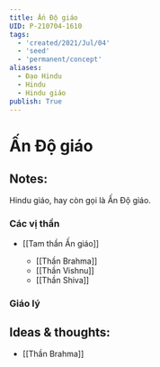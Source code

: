 ```yaml
---
title: Ấn Độ giáo
UID: P-210704-1610
tags:
  - 'created/2021/Jul/04'
  - 'seed'
  - 'permanent/concept'
aliases:
  - Đạo Hindu
  - Hindu
  - Hindu giáo
publish: True
---
```

# Ấn Độ giáo

## Notes:
Hindu giáo, hay còn gọi là Ấn Độ giáo.

### Các vị thần
- [[Tam thần Ấn giáo]]

	- [[Thần Brahma]]
	- [[Thần Vishnu]]
	- [[Thần Shiva]]

### Giáo lý

## Ideas & thoughts:
- [[Thần Brahma]]

